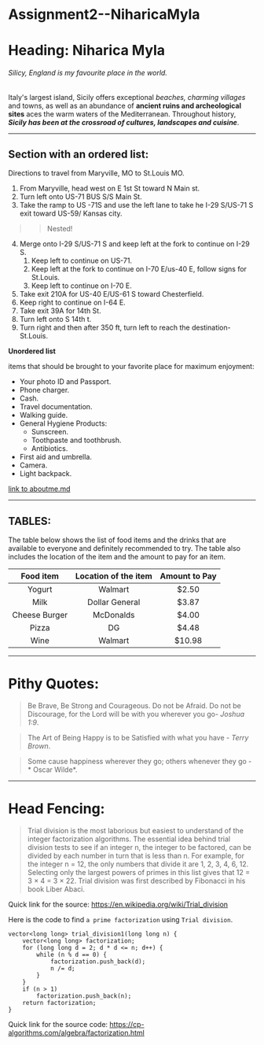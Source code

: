 # Assignment2--NiharicaMyla

# Heading: Niharica Myla
###### Silicy, England is my favourite place in the world.

Italy's largest island, Sicily offers exceptional *beaches, charming villages* and towns, as well as an abundance of **ancient ruins and archeological sites** aces the warm waters of the Mediterranean. Throughout history, ***Sicily has been at the crossroad of cultures, landscapes and cuisine***.

**********

## Section with an ordered list:

Directions to travel from Maryville, MO to St.Louis MO.

1. From Maryville, head west on E 1st St toward N Main st.<br>
2. Turn left onto US-71 BUS S/S Main St.<br>
3. Take the ramp to US -71S and use the left lane to take he I-29 S/US-71 S exit toward    US-59/ Kansas city.<br>
>>Nested!
4. Merge onto I-29 S/US-71 S and keep left at the fork to continue on I-29 S.<br>
    1. Keep left to continue on US-71.<br>
    2. Keep left at the fork to continue on I-70 E/us-40 E, follow signs for St.Louis.<br>
    3. Keep left to continue on I-70 E.<br>
5. Take exit 210A for US-40 E/US-61 S toward Chesterfield.<br>
6. Keep right to continue on I-64 E.<br>
7. Take exit 39A for 14th St.<br>
8. Turn left onto S 14th t.<br>
9. Turn right and then after 350 ft, turn left to reach the destination-St.Louis.<br> 

**Unordered list**

items that should be brought to your favorite place for maximum enjoyment:

- Your photo ID and Passport.
- Phone charger.
- Cash.
- Travel documentation.
- Walking guide.
- General Hygiene Products:
	- Sunscreen.
	- Toothpaste and toothbrush.
	- Antibiotics.
- First aid and umbrella.
- Camera.
- Light backpack.

[link to aboutme.md](https://github.com/NiharicaMyla/Assignment2-NiharicaMyla/blob/main/AboutMe.md)

*********
## TABLES:

The table below shows the list of food items and the drinks that are available to everyone and definitely recommended to try. The table also includes the location of the item and the amount to pay for an item.

| Food item | Location of the item | Amount to Pay |
|:--------:|:--------:|:----------:|
|Yogurt | Walmart |  $2.50 |
| Milk | Dollar General | $3.87 |
| Cheese Burger | McDonalds | $4.00 |
| Pizza | DG | $4.48 |
| Wine | Walmart | $10.98 |

-------------------

# Pithy Quotes:

> Be Brave, Be Strong and Courageous. Do not be Afraid. Do not be Discourage, for the Lord will be with you wherever you go- *Joshua 1:9*.

> The Art of Being Happy is to be Satisfied with what you have - *Terry Brown*.

> Some cause happiness wherever they go; others whenever they go - * Oscar Wilde*.

------------

# Head Fencing:

> Trial division is the most laborious but easiest to understand of the integer factorization algorithms. The essential idea behind trial division tests to see if an integer n, the integer to be factored, can be divided by each number in turn that is less than n. For example, for the integer n = 12, the only numbers that divide it are 1, 2, 3, 4, 6, 12. Selecting only the largest powers of primes in this list gives that 12 = 3 × 4 = 3 × 22. Trial division was first described by Fibonacci in his book Liber Abaci.

Quick link for the source: <https://en.wikipedia.org/wiki/Trial_division>

Here is the code to find `a prime factorization` using `Trial division`.

```
vector<long long> trial_division1(long long n) {
    vector<long long> factorization;
    for (long long d = 2; d * d <= n; d++) {
        while (n % d == 0) {
            factorization.push_back(d);
            n /= d;
        }
    }
    if (n > 1)
        factorization.push_back(n);
    return factorization;
}
```
Quick link for the source code: <https://cp-algorithms.com/algebra/factorization.html>
